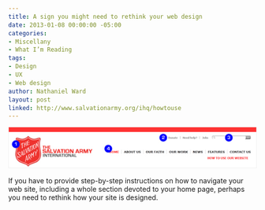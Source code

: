 ```yaml
---
title: A sign you might need to rethink your web design
date: 2013-01-08 00:00:00 -05:00
categories:
- Miscellany
- What I’m Reading
tags:
- Design
- UX
- Web design
author: Nathaniel Ward
layout: post
linked: http://www.salvationarmy.org/ihq/howtouse
---
```


![The Salvation Army's tips on how to navigate their website.](/images/2012-01-08-salvation-army.jpg)

If you have to provide step-by-step instructions on how to navigate your web site, including a whole section devoted to your home page, perhaps you need to rethink how your site is designed.